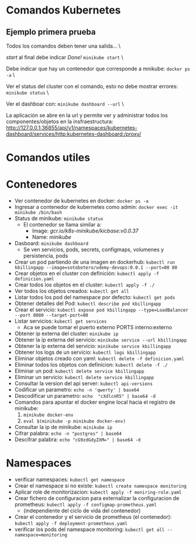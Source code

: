 # Comandos Kubernetes

## Ejemplo primera prueba

Todos los comandos deben tener una salida... \

*start* al final debe indicar *Done!* `minikube start` \

Debe indicar que hay un contenedor que corresponde a mnikube: `docker ps -a` \

Ver el status del cluster con el comando, esto no debe mostrar errores: `minikube status` \

Ver el dashboar con: `minikube dashboard --url` \

La aplicación se abre en la url y permite ver y administrar todos los componentes/objetos en la insfraestructura: <http://127.0.0.1:36855/api/v1/namespaces/kubernetes-dashboard/services/http:kubernetes-dashboard:/proxy/>

# Comandos utiles

# Contenedores

- Ver contenedor de kubernetes en docker: `docker ps -a`
- Ingresar a contenedor de kubernetes como admin: `docker exec -it minikube /bin/bash`
- Status de minikube: `minikube status`
  - El contenedor se llama similar a:
    - Image: *gcr.io/k8s-minikube/kicbase:v0.0.37*
    - Name: *minikube*
- Dasboard: `minikube dashboard`
  - Se ven servicios, pods, secrets, configmaps, volumenes y persistencia, pods
- Crear un pod partiendo de una imagen en dockerhub: `kubectl run kbillingapp --image=sotobotero/udemy-devops:0.0.1 --port=80 80`
- Crear objetos en el cluster con definición: `kubectl apply -f definicion.yaml`
- Crear todos los objetos en el cluster: `kubectl apply -f ./`
- Ver todos los objetos creados: `kubectl get all`
- Listar todos los pod del namespace por defecto: `kubectl get pods`
- Obtener detalles del Pod: `kubectl describe pod kbillingapp`
- Crear el servicio: `kubectl expose pod kbillingapp --type=LoadBalancer --port 8080 --target-port=80`
- Listar servicios: `kubectl get services`
  - Aca se puede tomar el puerto externo PORTS interno:externo
- Obtener ip externa del cluster: `minikube ip`
- Obtener la ip externa del servicio: `minikube service --url kbillingapp`
- Obtener la ip externa del servicio: `minikube service kbillingapp`
- Obtener los logs de un servicio: `kubectl logs kbillingapp`
- Eliminar objetos creado con yaml: `kubectl delete -f definicion.yaml`
- Eliminar todos los objetos con definicion: `kubectl delete -f ./`
- Eliminar un pod: `kubectl delete service kbillingapp`
- Eliminar un servicio: `kubectl delete service kbillingapp`
- Consultar la version del api server: `kubectl api-versions`
- Codificar un parametro: `echo -n 'qwerty' | base64`
- Descodificar un parametro: `echo  "cXdlcnR5" | base64 -d`
- Comandos para apuntar el docker engine local hacia el registro de minikube:
    1. `minikube docker-env`
    2. `eval $(minikube -p minikube docker-env)`
- Consultar la ip de minikube: `minikube ip`
- Cifrar palabra: `echo -n "postgres" | base64`
- Descifrar palabra: `echo "cG9zdGdyZXM=" | base64 -d`

# Namespaces

- verificar namespaces: `kubectl get namespace`
- Crear el namespace si no existe: `kubectl create namespace monitoring`
- Aplicar role de monitorizacion: `kubectl apply -f moniring-role.yaml`
- Crear fichero de configuracion para externalizar la configuracion de prometheus: `kubectl apply -f configmap-prometheus.yaml`
  - (independiente del ciclo de vida del contenedor)
- Crear el contenedor y el servicio de prometheus (el contenedor): `kubectl apply -f deployment-prometheus.yaml`
- verificar los pods del namespace  monitoring: `kubectl get all --namespace=monitoring`
